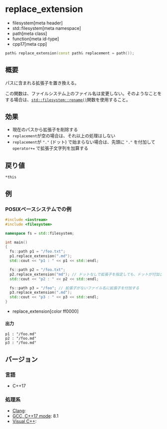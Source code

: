 # replace_extension
* filesystem[meta header]
* std::filesystem[meta namespace]
* path[meta class]
* function[meta id-type]
* cpp17[meta cpp]

```cpp
path& replace_extension(const path& replacement = path());
```

## 概要
パスに含まれる拡張子を置き換える。

この関数は、ファイルシステム上のファイル名は変更しない。そのようなことをする場合は、[`std::filesystem::rename()`](/reference/filesystem/rename.md.nolink)関数を使用すること。


## 効果
- 現在のパスから拡張子を削除する
- `replacement`が空の場合は、それ以上の処理はしない
- `replacement`が `"."` (ドット) で始まらない場合は、先頭に `"."` を付加して `operator+=` で拡張子文字列を加算する


## 戻り値
`*this`


## 例
### POSIXベースシステムでの例
```cpp example
#include <iostream>
#include <filesystem>

namespace fs = std::filesystem;

int main()
{
  fs::path p1 = "/foo.txt";
  p1.replace_extension(".md");
  std::cout << "p1 : " << p1 << std::endl;

  fs::path p2 = "/foo.txt";
  p2.replace_extension("md"); // ドットなしで拡張子を指定しても、ドットが付加される
  std::cout << "p2 : " << p2 << std::endl;

  fs::path p3 = "/foo"; // 拡張子がないファイル名に拡張子を付加する
  p3.replace_extension(".md");
  std::cout << "p3 : " << p3 << std::endl;
}
```
* replace_extension[color ff0000]

#### 出力
```
p1 : "/foo.md"
p2 : "/foo.md"
p3 : "/foo.md"
```


## バージョン
### 言語
- C++17

### 処理系
- [Clang](/implementation.md#clang):
- [GCC, C++17 mode](/implementation.md#gcc): 8.1
- [Visual C++](/implementation.md#visual_cpp):
